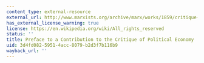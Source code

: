 ```yaml
---
content_type: external-resource
external_url: http://www.marxists.org/archive/marx/works/1859/critique-pol-economy/preface.htm
has_external_license_warning: true
license: https://en.wikipedia.org/wiki/All_rights_reserved
status: ''
title: Preface to a Contribution to the Critique of Political Economy
uid: 3d4fd082-5951-4acc-8079-b2d3f7b116b9
wayback_url: ''
---
```

